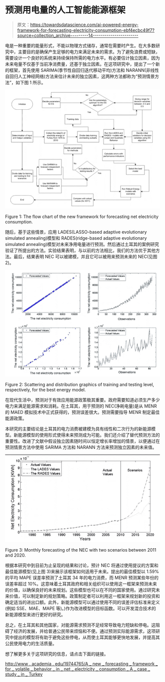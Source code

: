 # 预测用电量的人工智能能源框架

> 原文：<https://towardsdatascience.com/ai-powered-energy-framework-for-forecasting-electricity-consumption-ebf4ecbc49f7?source=collection_archive---------14----------------------->

电是一种重要的能量形式，不能以物理方式储存，通常在需要时产生。在大多数研究中，主要目的是确保产生足够的电力来满足未来的需求。为了避免浪费或短缺，需要设计一个良好的系统来持续保持所需的电力水平。有必要估计独立因素，因为未来电量不仅基于当前净消费量，还基于独立因素。在这项研究中，提出了一个新的框架，首先使用 SARIMA(季节性自回归迭代移动平均)方法和 NARANN(非线性自回归人工神经网络)方法来估计未来的独立因素，这两种方法都称为“预测情景方法”，如下图 1 所示。

![](img/078101ba8ae8bb4327caf712de823f95.png)

Figure 1: The flow chart of the new framework for forecasting net electricity consumption.

随后，基于这些情景，应用 LADES(LASSO-based adaptive evolutionary simulated annealing)模型和 RADES(ridge-based adaptive evolutionary simulated annealing)模型对未来净用电量进行预测。然后通过土耳其的案例研究验证了所提出的方法。实验结果表明，与以前的方法相比，我们的方法优于其他方法。最后，结果表明 NEC 可以被建模，并且它可以被用来预测未来的 NEC(见图 2)。

![](img/c70e863ece733996fa59b4724961ea7e.png)

Figure 2: Scattering and distribution graphics of training and testing level, respectively, for the best energy model.

在现代生活中，预测对于有效应用能源政策极其重要。政府需要知道必须生产多少电力来满足能源需求和消耗。在土耳其，用于预测的 NEC(净耗电量)是从 MENR 的 MAED 模拟技术中正式获得的，预测误差很大。预测需要指导 MENR 制定最佳能源政策。

本研究的主要结论是土耳其的电力消费被建模为具有线性和二次行为的新能源模型。新能源模型的使用形式使得未来预测成为可能。我们还介绍了替代预测方法的重要性。改进了文献中假设独立因素随时间以恒定增长率增加的情景，以便通过在预测情景方法中使用 SARIMA 方法和 NARANN 方法来预测独立因素的未来值。

![](img/b5ec2da0cc06ac879c01f0d9c96406e6.png)

Figure 3: Monthly forecasting of the NEC with two scenarios between 2011 and 2020.

根据本研究中到目前为止呈现的结果和讨论，预计 NEC 将通过使用提议的方案和最佳能源模型(见上图 3)来展示该框架如何适用于未来。提出的最佳模型以 1.59%的平均 MAPE 误差率预测了土耳其 34 年的电力消费，而 MENR 预测某些年份的误差率超过 10%。这意味着土耳其政府和相关组织可以使用这一框架来预测未来的价值，以确保良好的未来规划。这些模型也可以在不同的国家使用。通过研究未来价值，可以制定新的规划策略。政策制定者可以利用这一框架来规划新的投资和确定适当的进出口额。此外，新能源模型可以通过使用不同的误差评估标准来定义(例如 SSE、MAE、MAPE 等)。)作为改进模型的目标函数。可以开发混合技术的新能源模型来进行更好的研究。

总之，在土耳其和其他国家，对能源需求预测不足经常导致电力短缺和停电。这阻碍了经济的发展，并给普通公民带来烦恼和不便。通过预测实际能源需求，这项研究中提出的模型将有助于避免这些停电，从而使土耳其能够更快地发展，并提高其公民使用电力的生活质量。

想了解更多关于这项研究的信息，请点击下面的链接。

[http://www . academia . edu/19744765/A _ new _ forecasting _ framework _ for _ volatile _ behavior _ in _ net _ electricity _ consumption _ A _ case _ study _ in _ Turkey](http://www.academia.edu/19744765/A_new_forecasting_framework_for_volatile_behavior_in_net_electricity_consumption_A_case_study_in_Turkey)